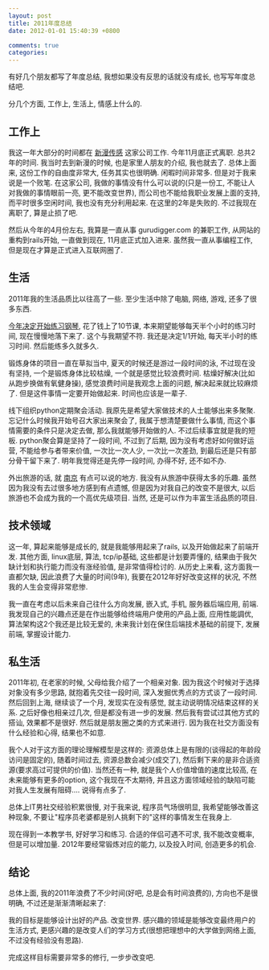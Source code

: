 ```yaml
---
layout: post
title: 2011年度总结
date: 2012-01-01 15:40:39 +0800

comments: true
categories: 
---
```


有好几个朋友都写了年度总结, 我想如果没有反思的话就没有成长,
也写写年度总结吧.

分几个方面, 工作上, 生活上, 情感上什么的.

工作上
------------------------------

我这一年大部分的时间都在 [新漫传感](http://www.simaxtechnology.com)
这家公司工作. 今年11月底正式离职. 总共2年的时间. 我当时去到新漫的时候,
也是家里人朋友的介绍, 我也就去了. 总体上面来, 这份工作的自由度非常大,
任务其实也很明确. 闲暇时间非常多. 但是对于我来说是一个败笔. 在这家公司,
我做的事情没有什么可以说的(只是一份工, 不能让人对我做的事情眼前一亮,
更不能改变世界), 而公司也不能给我职业发展上面的支持, 而平时很多空闲时间,
我也没有充分利用起来. 在这里的2年是失败的. 不过我现在离职了,
算是止损了吧.

然后从今年的4月份左右, 我算是一直从事 gurudigger.com 的兼职工作,
从网站的重构到rails开始, 一直做到现在, 11月底正式加入进来.
虽然我一直从事编程工作, 但是现在才算是正式进入互联网圈了.

生活
------------------------------

2011年我的生活品质比以往高了一些. 至少生活中除了电脑, 网络, 游戏,
还多了很多东西.

[今年决定开始练习钢琴](http://blog.linjunhalida.com/article/%E4%BA%BA%E4%BA%BA%E9%83%BD%E5%BA%94%E8%AF%A5%E6%8E%8C%E6%8F%A1%E4%B8%80%E9%97%A8%E4%B9%90%E5%99%A8),
花了钱上了10节课, 本来期望能够每天半个小时的练习时间,
现在慢慢地落下来了. 这个与我期望不符. 我还是决定1/1开始,
每天半小时的练习时间. 然后能练多久就多久.

锻炼身体的项目一直在草拟当中, 夏天的时候还是游过一段时间的泳,
不过现在没有坚持, 一个是锻炼身体比较枯燥, 一个就是感觉比较浪费时间.
枯燥好解决(比如从跑步换做有氧健身操), 感觉浪费时间是我观念上面的问题,
解决起来就比较麻烦了. 但是这件事情一定要开始做起来. 时间也应该是一辈子.

线下组织python定期聚会活动. 我原先是希望大家做技术的人士能够出来多聚聚.
忘记什么时候我开始号召大家出来聚会了, 我属于想清楚要做什么事情,
而这个事情需要的条件只是决定去做, 那么我就能够开始做的人.
不过后续事宜就是我的短板. python聚会算是坚持了一段时间, 不过到了后期,
因为没有考虑好如何做好运营, 不能给参与者带来价值, 一次比一次人少,
一次比一次差劲, 到最后还是只有部分骨干留下来了.
明年我觉得还是先停一段时间, 办得不好, 还不如不办.

外出旅游的话, 就
[南京](http://blog.linjunhalida.com/article/%E5%8D%97%E4%BA%AC%E6%B8%B8%E8%AE%B0)
有点可以说的地方. 我没有从旅游中获得太多的乐趣.
虽然因为我没有去过很多地方感到有点遗憾, 但是因为对我自己的改变不是很大,
以后旅游也不会成为我的一个高优先级项目. 当然,
还是可以作为丰富生活品质的项目.

技术领域
------------------------------

这一年, 算起来能够是成长的, 就是我能够用起来了rails,
以及开始做起来了前端开发. 其他方面, linux底层, 算法, tcp/ip基础,
这些都是计划要弄懂的, 结果由于我欠缺计划和执行能力而没有涨经验值,
是非常值得检讨的. 从历史上来看, 这方面我一直都欠缺,
因此浪费了大量的时间(9年), 我要在2012年好好改变这样的状况,
不然我的人生会变得非常悲惨.

我一直在考虑以后未来自己往什么方向发展, 嵌入式, 手机, 服务器后端应用,
前端. 我发现自己的兴趣点还是在作出能够给终端用户使用的产品上面,
应用性能調优, 算法架构这2个我还是比较无爱的,
未来我计划在保住后端技术基础的前提下, 发展前端, 掌握设计能力.

私生活
------------------------------

2011年初, 在老家的时候, 父母给我介绍了一个相亲对象.
因为我这个时候对于选择对象没有多少思路, 就抱着先交往一段时间,
深入发掘优秀点的方式谈了一段时间. 然后回到上海, 继续谈了一个月,
发现实在没有感觉, 就主动说明情况结束这样的关系. 之后好像也相亲过几次,
但是都没有进一步的发展. 然后我有尝试过其他方式的搭讪, 效果都不是很好.
然后就是朋友圈之类的方式来进行. 因为我在社交方面没有什么经验和心得,
结果也不如意.

我个人对于这方面的理论理解模型是这样的:
资源总体上是有限的(谈得起的年龄段访问是固定的), 随着时间过去,
资源总数会减少(成交了), 然后剩下来的是非合适资源(要求高过可提供的价值).
当然还有一种, 就是我个人价值增值的速度比较高, 在未来能够有更多的option,
这个我现在不太期待, 并且这方面领域经验的缺陷可能对我人生发展有阻碍....
说得有点多了.

总体上IT男社交经验积累很慢, 对于我来说, 程序员气场很明显,
我希望能够改善这种现象,
不要让"程序员老婆都是别人挑剩下的"这样的事情发生在我身上.

现在得到一本教学书, 好好学习和练习. 合适的伴侣可遇不可求,
我不能改变概率, 但是可以增加量. 2012年要经常锻炼对应的能力,
以及投入时间, 创造更多的机会.

结论
------------------------------

总体上面, 我的2011年浪费了不少时间(好吧, 总是会有时间浪费的),
方向也不是很明确, 不过还是渐渐清晰起来了:

我的目标是能够设计出好的产品. 改变世界.
感兴趣的领域是能够改变最终用户的生活方式,
更感兴趣的是改变人们的学习方式(很想把理想中的大学做到网络上面,
不过没有经验没有思路).

完成这样目标需要非常多的修行, 一步步改变吧.